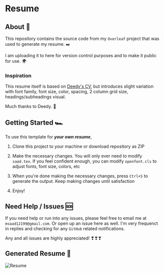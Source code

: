 # Resume

## About 📄

This repository contains the source code from my `Overleaf` project that was used to generate my resume. ✒️

I am uploading it to here for version control purposes and to make it public for use. 🌍

### Inspiration

This resume itself is based on [Deedy's CV](https://www.overleaf.com/latex/templates/deedy-cv/bjryvfsjdyxz), but introduces slight variation with font family, font size, color, spacing, 2 column grid size, headings/subheadings visual.

Much thanks to Deedy. 👋


## Getting Started 🏎

To use this template for **_your own resume_**,

1. Clone this project to your machine  or download repository as ZIP

6. Make the necessary changes. You will only ever need to modify `saad.tex`. If you feel confident enough, you can modify `openfont.cls` to adjust fonts, font size, colors, etc
7. When you're done making the necessary changes, press `Ctrl+S` to generate the output. Keep making changes until satisfaction
8. Enjoy!



## Need Help / Issues 🆘

If you need help or run into any issues, please feel free to email me at `msaad12199@gmail.com`. Or open up an issue here as well. I'm very frequenct in replies and checking for any `GitHub` related notifications.

Any and all issues are highly appreciated! ❣❣❣

## Generated Resume 🎰

![Resume](/Resume/sample-image.png)
